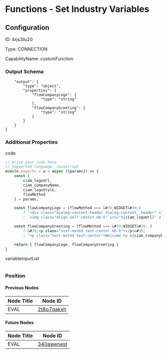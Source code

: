 # Functions - Set Industry Variables
## Configuration
ID:  4rjs3llu20

Type: CONNECTION 

CapabilityName: customFunction





### Output Schema
``` {
	"output": {
		"type": "object",
		"properties": {
			"flowCompanyLogo": {
				"type": "string"
			},
			"flowCompanyGreeting": {
				"type": "string"
			}
		}
	}
} 
```

### Additional Properties
code
```js 
// Write your code here
// Supported language: Javascript 
module.exports = a = async ({params}) => {
	const { 
		ciam_logoUrl, 
		ciam_companyName, 
		ciam_logoStyle,
		flowMethod
	} = params;

	const flowCompanyLogo = (flowMethod === &#39;WIDGET&#39;) 
		? `<div class="dialog-content-header dialog-content__header" style="height: 85px"><div class="dialog-content-header__logo"></div></div>`
		: `<img class="align-self-center mb-5" src="${ciam_logoUrl}" alt="${ciam_companyName}" style="${ciam_logoStyle}"></img>`;

	const flowCompanyGreeting = (flowMethod === &#39;WIDGET&#39; )
		? &#39;<p class="text-muted text-center mb-5"></p>&#39;
		: `<p class="text-muted text-center">Welcome to ${ciam_companyName}</p>`;

	return { flowCompanyLogo, flowCompanyGreeting }
}
```


variableInputList
```
```





### Position

#### Previous Nodes
| Node Title | Node ID |
| :------------- | ------------ |
| EVAL | [2t8o7qakxh](./2t8o7qakxh.md) | 
 
 #### Future Nodes
| Node Title | Node ID |
| :------------- | ------------ |
| EVAL |[340awenest](./340awenest.md) | 